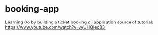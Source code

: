 # booking-app
Learning Go by building a ticket booking cli application
source of tutorial: https://www.youtube.com/watch?v=yyUHQIec83I
